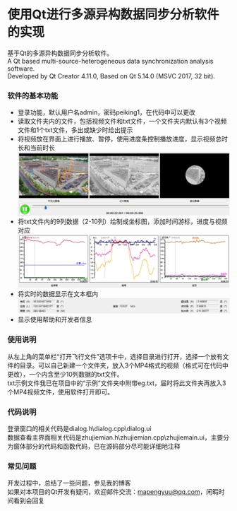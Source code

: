 # 使用Qt进行多源异构数据同步分析软件的实现
基于Qt的多源异构数据同步分析软件。  
A Qt based multi-source-heterogeneous data synchronization analysis software.  
Developed by Qt Creator 4.11.0, Based on Qt 5.14.0 (MSVC 2017, 32 bit).

### 软件的基本功能
- 登录功能，默认用户名admin，密码peiking1，在代码中可以更改
- 读取文件夹内的文件，包括视频文件和txt文件，一个文件夹内默认有3个视频文件和1个txt文件，多出或缺少时给出提示
- 将视频放在界面上进行播放、暂停，使用进度条控制播放进度，显示视频总时长和当前时长
![视频](https://github.com/skfler/Qt_multi-source-heterogeneous/blob/master/ReadMeImage/shipin.png)
- 将txt文件内的9列数据（2-10列）绘制成坐标图，添加时间游标，进度与视频对应
![坐标图](https://github.com/skfler/Qt_multi-source-heterogeneous/blob/master/ReadMeImage/zuobiao.png)
- 将实时的数据显示在文本框内
![实时数据](https://github.com/skfler/Qt_multi-source-heterogeneous/blob/master/ReadMeImage/shishi.png)
- 显示使用帮助和开发者信息

### 使用说明
从左上角的菜单栏“打开飞行文件”选项卡中，选择目录进行打开，选择一个放有文件的目录。可以自己新建一个文件夹，放入3个MP4格式的视频（格式可在代码中更改），一个内含至少10列数据的txt文件。  
txt示例文件我已在项目中的“示例”文件夹中附带eg.txt，届时将此文件夹再放入3个MP4视频文件，使用软件打开即可。

### 代码说明
登录窗口的相关代码是dialog.h\dialog.cpp\dialog.ui  
数据查看主界面相关代码是zhujiemian.h\zhujiemian.cpp\zhujiemain.ui，主要分为窗体部分的代码和函数代码，已在源码部分尽可能详细地注释

### 常见问题
开发过程中，总结了一些问题，参见我的博客  
如果对本项目的Qt开发有疑问，欢迎邮件交流：mapengyuu@qq.com，闲暇时间看到会回复
